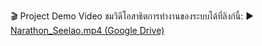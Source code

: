 🎬 Project Demo Video
ชมวิดีโอสาธิตการทำงานของระบบได้ที่ลิงก์นี้:
▶️ [Narathon_Seelao.mp4 (Google Drive)](https://drive.google.com/file/d/1BVNGcbKDSCrqYgt34GHiZjlz2vSkZYTA/view)
